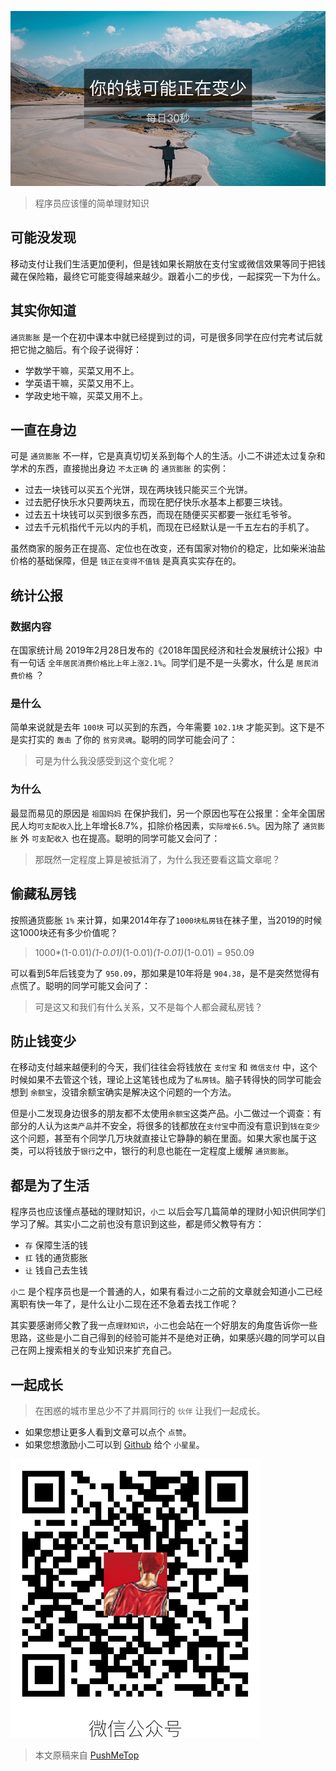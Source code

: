 <!-- # 你的钱可能正在变少 -->

![封面](https://raw.githubusercontent.com/pushmetop/resource/master/30-seconds-for-everyday/inflation/poster.png)

> 程序员应该懂的简单理财知识

## 可能没发现

移动支付让我们生活更加便利，但是钱如果长期放在支付宝或微信效果等同于把钱藏在保险箱，最终它可能变得越来越少。跟着小二的步伐，一起探究一下为什么。

## 其实你知道

`通货膨胀` 是一个在初中课本中就已经提到过的词，可是很多同学在应付完考试后就把它抛之脑后。有个段子说得好：

* 学数学干嘛，买菜又用不上。
* 学英语干嘛，买菜又用不上。
* 学政史地干嘛，买菜又用不上。

## 一直在身边

可是 `通货膨胀` 不一样，它是真真切切关系到每个人的生活。小二不讲述太过复杂和学术的东西，直接抛出身边 `不太正确` 的 `通货膨胀` 的实例：

* 过去一块钱可以买五个光饼，现在两块钱只能买三个光饼。
* 过去肥仔快乐水只要两块五，而现在肥仔快乐水基本上都要三块钱。
* 过去五十块钱可以买到很多东西，而现在随便买买都要一张红毛爷爷。
* 过去千元机指代千元以内的手机，而现在已经默认是一千五左右的手机了。

虽然商家的服务正在提高、定位也在改变，还有国家对物价的稳定，比如柴米油盐价格的基础保障，但是 `钱正在变得不值钱` 是真真实实存在的。

## 统计公报

### 数据内容

在国家统计局 2019年2月28日发布的《2018年国民经济和社会发展统计公报》中有一句话 `全年居民消费价格比上年上涨2.1%`。同学们是不是一头雾水，什么是 `居民消费价格` ？

### 是什么

简单来说就是去年 `100块` 可以买到的东西，今年需要 `102.1块` 才能买到。这下是不是实打实的 `轰击` 了你的 `贫穷灵魂`。聪明的同学可能会问了：

> 可是为什么我没感受到这个变化呢？

### 为什么

最显而易见的原因是 `祖国妈妈` 在保护我们，另一个原因也写在公报里：全年全国居民人均`可支配收入`比上年增长8.7%，扣除价格因素，`实际增长6.5%`。因为除了 `通货膨胀` 外 `可支配收入` 也在提高。聪明的同学可能又会问了：

> 那既然一定程度上算是被抵消了，为什么我还要看这篇文章呢？

## 偷藏私房钱

按照通货膨胀 `1%` 来计算，如果2014年存了`1000块私房钱`在袜子里，当2019的时候这1000块还有多少价值呢？

> 1000*(1-0.01)*(1-0.01)*(1-0.01)*(1-0.01)*(1-0.01) = 950.09

可以看到5年后钱变为了 `950.09`，那如果是10年将是 `904.38`，是不是突然觉得有点慌了。聪明的同学可能又会问了：

> 可是这又和我们有什么关系，又不是每个人都会藏私房钱？

## 防止钱变少

在移动支付越来越便利的今天，我们往往会将钱放在 `支付宝` 和 `微信支付` 中，这个时候如果不去管这个钱，理论上这笔钱也成为了`私房钱`。脑子转得快的同学可能会想到 `余额宝`，没错余额宝确实是解决这个问题的一个方法。

但是小二发现身边很多的朋友都不太使用`余额宝`这类产品。小二做过一个调查：有部分的人认为`这类产品`并不安全，将很多的钱都放在`支付宝`中而没有意识到`钱在变少`这个问题，甚至有个同学几万块就直接让它静静的躺在里面。如果大家也属于这类，可以将钱放于`银行`之中，银行的利息也能在一定程度上缓解 `通货膨胀`。

## 都是为了生活

程序员也应该懂点基础的理财知识，`小二` 以后会写几篇简单的理财小知识供同学们学习了解。其实小二之前也没有意识到这些，都是师父教导有方：

* `存` 保障生活的钱
* `扛` 钱的通货膨胀
* `让` 钱自己去生钱

`小二` 是个程序员也是一个普通的人，如果有看过`小二`之前的文章就会知道小二已经离职有快一年了，是什么让小二现在还不急着去找工作呢？

其实要感谢师父教了我一点`理财知识`，`小二`也会站在一个好朋友的角度告诉你一些思路，这些是小二自己得到的经验可能并不是绝对正确，如果感兴趣的同学可以自己在网上搜索相关的专业知识来扩充自己。

## 一起成长

> 在困惑的城市里总少不了并肩同行的 `伙伴` 让我们一起成长。

* 如果您想让更多人看到文章可以点个 `点赞`。
* 如果您想激励小二可以到 [Github](https://github.com/pushmetop/30-seconds-for-everyday) 给个 `小星星`。

![微信公众号](https://raw.githubusercontent.com/pushmetop/resource/master/donate/pushmetop.png)

> 本文原稿来自 [PushMeTop](https://github.com/pushmetop)
